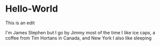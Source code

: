 # Hello-World

This is an edit

I'm James Stephen but I go by Jimmy most of the time
I like ice caps, a coffee from Tim Hortans in Canada, and New York
I also like sleeping
